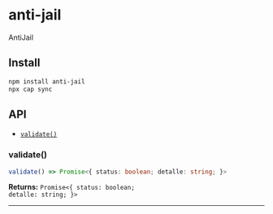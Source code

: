 # anti-jail

AntiJail

## Install

```bash
npm install anti-jail
npx cap sync
```

## API

<docgen-index>

* [`validate()`](#validate)

</docgen-index>

<docgen-api>
<!--Update the source file JSDoc comments and rerun docgen to update the docs below-->

### validate()

```typescript
validate() => Promise<{ status: boolean; detalle: string; }>
```

**Returns:** <code>Promise&lt;{ status: boolean; detalle: string; }&gt;</code>

--------------------

</docgen-api>
